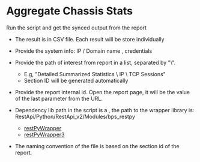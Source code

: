 # Aggregate Chassis Stats

Run the script and get the synced output from the report

- The result is in CSV file. Each result will be store individually
- Provide the system info: IP / Domain name , credentials
- Provide the path of interest from report in a list, separated by "\\".
  - E.g, "Detailed Summarized Statistics \ IP \ TCP Sessions"
  - Section ID will be generated automatically
- Provide the report internal id. Open the report page, it will be the value of the last parameter from the URL.
- Dependency lib path in the script is a , the path to the wrapper library is: RestApi/Python/RestApi_v2/Modules/bps_restpy

  - [restPyWrapper](https://github.com/OpenIxia/BreakingPoint/blob/master/RestApi/Python/RestApi_v2/Modules/bps_restpy/restPyWrapper.py)
  - [restPyWrapper3](https://github.com/OpenIxia/BreakingPoint/blob/master/RestApi/Python/RestApi_v2/Modules/bps_restpy/restPyWrapper3.py)

- The naming convention of the file is based on the section id of the report.
